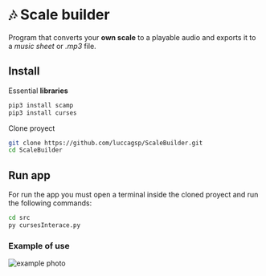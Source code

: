 
# 🎶 Scale builder 

Program that converts your **own scale** to a playable audio and exports it to a *music sheet* or *.mp3* file.

## Install
Essential **libraries**
```bash
pip3 install scamp
pip3 install curses
```
Clone proyect
```bash
git clone https://github.com/luccagsp/ScaleBuilder.git
cd ScaleBuilder
```

## Run app
For run the app you must open a terminal inside the cloned proyect and run the following commands:
```bash
cd src
py cursesInterace.py
```
### Example of use
![example photo](https://i.gyazo.com/d0b6d634841bb6a450ee39bbba4f5409.png)
